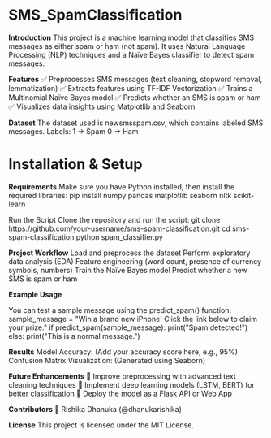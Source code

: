 # SMS_SpamClassification

**Introduction**
This project is a machine learning model that classifies SMS messages as either spam or ham (not spam). It uses Natural Language Processing (NLP) techniques and a Naïve Bayes classifier to detect spam messages.

**Features**
✅ Preprocesses SMS messages (text cleaning, stopword removal, lemmatization)
✅ Extracts features using TF-IDF Vectorization
✅ Trains a Multinomial Naïve Bayes model
✅ Predicts whether an SMS is spam or ham
✅ Visualizes data insights using Matplotlib and Seaborn

**Dataset**
The dataset used is newsmsspam.csv, which contains labeled SMS messages.
Labels:
1 → Spam
0 → Ham

# **Installation & Setup**
**Requirements**
Make sure you have Python installed, then install the required libraries:
pip install numpy pandas matplotlib seaborn nltk scikit-learn

Run the Script
Clone the repository and run the script:
git clone https://github.com/your-username/sms-spam-classification.git
cd sms-spam-classification
python spam_classifier.py

**Project Workflow**
Load and preprocess the dataset
Perform exploratory data analysis (EDA)
Feature engineering (word count, presence of currency symbols, numbers)
Train the Naïve Bayes model
Predict whether a new SMS is spam or ham

**Example Usage**

You can test a sample message using the predict_spam() function:
sample_message = "Win a brand new iPhone! Click the link below to claim your prize."
if predict_spam(sample_message):
    print("Spam detected!")
else:
    print("This is a normal message.")
    
**Results**
Model Accuracy: (Add your accuracy score here, e.g., 95%)
Confusion Matrix Visualization: (Generated using Seaborn)

**Future Enhancements**
🔹 Improve preprocessing with advanced text cleaning techniques
🔹 Implement deep learning models (LSTM, BERT) for better classification
🔹 Deploy the model as a Flask API or Web App

**Contributors**
👤 Rishika Dhanuka (@dhanukarishika)

**License**
This project is licensed under the MIT License.


